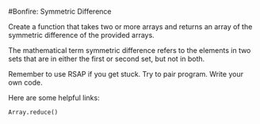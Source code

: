 #Bonfire: Symmetric Difference

Create a function that takes two or more arrays and returns an array of the symmetric difference of the provided arrays.

The mathematical term symmetric difference refers to the elements in two sets that are in either the first or second set, but not in both.

Remember to use RSAP if you get stuck. Try to pair program. Write your own code.

Here are some helpful links:

    Array.reduce()